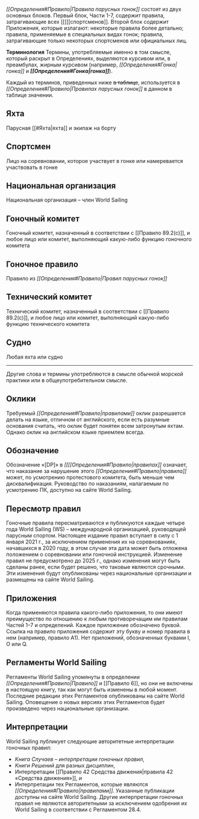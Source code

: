 *[[Определения#Правило|Правила парусных гонок]]* состоят из двух основных блоков. Первый блок,
Части 1-7, содержит правила, затрагивающие всех [[[[[спортсменов]]. Второй
блок содержит Приложения, которые излагают: некоторые правила более
детально; правила, применяемые в специальных видах гонок; правила,
затрагивающие только некоторых спортсменов или официальных лиц.

**Терминология** Термины, употребляемые именно в том смысле, который
раскрыт в Определениях, выделяются курсивом или, в преамбулах, жирным курсивом (например, *[[Определения#Гонка|гонка]]* и ***[[Определения#Гонка|гонка]]***).

Каждый из терминов, приведенных ниже ~~в таблице~~, используется в
*[[Определения#Правило|Правилах парусных гонок]]* в данном в таблице значении.

## Яхта
Парусная [[#Яхта|яхта]] и экипаж на борту

## Спортсмен
Лицо на соревновании, которое участвует в гонке или намеревается участвовать в гонке

## Национальная организация
Национальная организация – член World Sailing

## Гоночный комитет
Гоночный комитет, назначенный в соответствии с [[Правило 89.2(с)]], и любое лицо или комитет, выполняющий какую-либо функцию гоночного комитета

## Гоночное правило
Правило из *[[Определения#Правило|Правил парусных гонок]]*

## Технический комитет
Технический комитет, назначенный в соответствии с [[Правило 89.2(с)]], и любое лицо или комитет, выполняющий какую-либо функцию технического комитета

## Судно
Любая яхта или судно

---
Другие слова и термины употребляются в смысле обычной морской практики или в общеупотребительном смысле.

## Оклики
Требуемый *[[Определения#Правило|правилами]]* оклик разрешается делать на языке, отличном от английского, если есть разумные основания считать, что оклик будет понятен всем затронутым яхтам. Однако оклик на английском языке приемлем всегда.

## Обозначение
Обозначение «\[DP\]» в *[[[[Определения#Правило|правилах]]* означает, что наказание за нарушение этого *[[Определения#Правило|правила]]* может, по усмотрению протестового комитета, быть меньше чем дисквалификация. Руководство по наказаниям, налагаемым по усмотрению ПК, доступно на сайте World Sailing.

## Пересмотр правил
Гоночные правила пересматриваются и публикуются каждые четыре года World Sailing (WS) – международной организацией, руководящей парусным спортом. Настоящее издание правил вступает в силу с 1 января 2021 г., за исключением применения их на
соревнованиях, начавшихся в 2020 году, в этом случае эта дата может быть отложена положением о соревновании или гоночной инструкцией. Изменение правил не предусмотрено до 2025 г., однако изменения могут быть сделаны ранее, если будет решено, что таковые являются срочными. Эти изменения будут опубликованы через национальные организации и размещены на сайте World Sailing.

## Приложения
Когда применяются правила какого-либо приложения, то они имеют преимущество по отношению к любым противоречащим им правилам Частей 1–7 и определений. Каждое приложение обозначено буквой. Ссылка на правило приложения содержит эту букву и номер правила в нем (например, правило А1). Нет приложений, обозначенных
буквами I, О или Q.

## Регламенты World Sailing
Регламенты World Sailing упомянуты в определении *[[Определения#Правило|Правило]]* и [[Правило 6]], но они не включены в настоящую книгу, так как могут быть изменены в любой момент. Последние редакции этих Регламентов опубликованы на сайте World Sailing. Оповещение о новых
версиях этих Регламентов будет произведено через национальные организации.

## Интерпретации
World Sailing публикует следующие авторитетные интерпретации гоночных правил:
* *Книга Случаев – интерпретации гоночных правил*,
* *Книги Решений* для разных дисциплин,
* Интерпретации [[Правило 42 Средства движения|правила 42 «Средства движения»]], и
* Интерпретации тех Регламентов, которые являются *[[Определения#Правило|правилами]]*.
Указанные публикации доступны на сайте World Sailing. Другие интерпретации гоночных правил не являются авторитетными за исключением одобрения их World Sailing в соответствии с Регламентом 28.4.